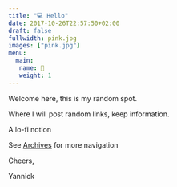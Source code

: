 ```yaml
---
title: "💻 Hello"
date: 2017-10-26T22:57:50+02:00
draft: false
fullwidth: pink.jpg
images: ["pink.jpg"]
menu:
  main:
   name: 🏡
   weight: 1
---
```


Welcome here,
this is my random spot.

Where I will post random links, keep information.

A lo-fi notion


See [Archives](/archives) for more navigation


Cheers,

Yannick
